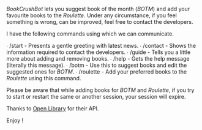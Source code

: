 *BookCrushBot* lets you suggest book of the month (_BOTM_) and add your favourite books to the _Roulette_.
Under any circumstance, if you feel something is wrong, can be improved, feel free to contact
the developers.

I have the following commands using which we can communicate.

  ∙ /start - Presents a gentle greeting with latest news.
  ∙ /contact - Shows the information required to contact the developers.
  ∙ /guide - Tells you a little more about adding and removing books.
  ∙ /help - Gets the help message (literally this message).
  ∙ /botm - Use this to suggest books and edit the suggested ones for _BOTM_.
  ∙ /roulette - Add your preferred books to the _Roulette_ using this command.

Please be aware that while adding books for _BOTM_ and _Roulette_, if you try to start or restart the same or another session, your session will expire.

Thanks to [Open Library](http://openlibrary.org) for their API.

Enjoy !
